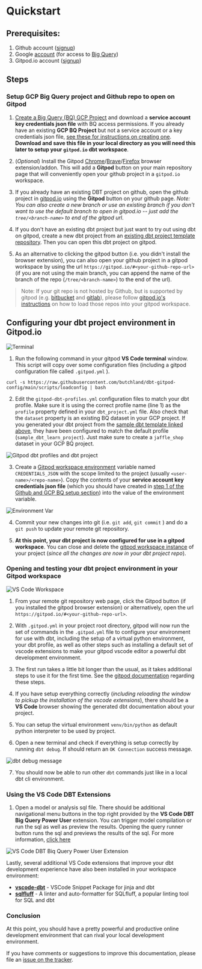 # Quickstart

## Prerequisites:

1) Github account ([signup](https://github.com/signup))
2) Google [account](https://accounts.google.com/signin) (for access to [Big Query](https://console.cloud.google.com/bigquery))
3) Gitpod.io  account ([signup](https://gitpod.io/workspaces))

## Steps

### Setup  GCP Big Query project and Github repo to open on Gitpod

1) [Create a Big Query (BQ) GCP Project](https://docs.getdbt.com/tutorial/getting-set-up/setting-up-bigquery#prerequisites) and download a **service account key credentials json file** with BQ access permissions. If you already have an existing **GCP BQ Project** but not a service account or a key credentials json file, [see these for instructions on creating one](https://cloud.google.com/iam/docs/creating-managing-service-account-keys). **Download and save this file in your local directory as you will need this later to setup your `gitpod.io` dbt workspace**.

1) (_Optional_) Install the Gitpod [Chrome](https://chrome.google.com/webstore/detail/gitpod-always-ready-to-co/dodmmooeoklaejobgleioelladacbeki)/[Brave](https://chrome.google.com/webstore/detail/gitpod-always-ready-to-co/dodmmooeoklaejobgleioelladacbeki)/[Firefox](https://addons.mozilla.org/en-US/firefox/addon/gitpod/) browser extension/addon. This will add a **Gitpod**  button on your main repository page that will conveniently open your github project in a `gitpod.io` workspace. 


1) If you already have an existing DBT project on github, open the github project in [gitpod.io](https://www.gitpod.io/workspaces) using the **Gitpod** button on your github page. _Note: You can also create a new branch or use an existing branch if you don't want to use the default branch to open in gitpod.io -- just add the `tree/<branch-name>` to end of the gitpod url_. 

1) If you don't have an existing dbt project but just want to try out using dbt on gitpod, create a new dbt project from an [existing dbt project template repository](https://github.com/butchland/sample-dbt-learn-project/generate). Then you can open this dbt project on gitpod.

1) As an alternative to clicking the gitpod button (i.e. you didn't install the browser extension), you can also open your github project in a gitpod workspace by using the url `https://gitpod.io/#<your-github-repo-url>` (if you are not using the main branch, you can append the name of the branch of the repo (`/tree/<branch-name>`) to the end of the url).

> Note: If your git repo is not hosted by Github, but is supported by gitpod (e.g. [bitbucket](https://www.gitpod.io/docs/bitbucket-integration) and [gitlab](https://www.gitpod.io/docs/gitlab-integration)), please follow [gitpod.io's instructions](https://www.gitpod.io/docs/integrations) on how to load those repos into your gitpod workspace.


## Configuring your dbt project environment in Gitpod.io

![Terminal](images/term1.png)

1) Run the following command in your gitpod **VS Code terminal** window. This script will copy over some configuration files (including a gitpod configuration file called `.gitpod.yml` ).

```
curl -s https://raw.githubusercontent.com/butchland/dbt-gitpod-config/main/scripts/loadconfig | bash
```

2) Edit the `gitpod-dbt-profiles.yml` configuration files to match your dbt profile. Make sure it is using the correct profile name (line 1) as the `profile`  property defined in your `dbt_project.yml` file. Also check that the `dataset` property is an existing BQ dataset in your GCP project. If you generated your dbt project from the [sample dbt template linked above](https://github.com/butchland/sample-dbt-learn-project/generate), they have been configured to match the default profile (`sample_dbt_learn_project`). Just make sure to create a `jaffle_shop` dataset in your GCP BQ project.

![Gitpod dbt profiles and dbt project](images/term4.png)

3) Create a [Gitpod workspace environment](https://gitpod.io/variables) variable named `CREDENTIALS_JSON` with the scope limited to the project (usually `<user-name>/<repo-name>`). Copy the contents of your **service account key credentials json file** (which you should have created in [step 1 of the Github and GCP BQ setup section](#setup-github-repo-and-gcp-project-to-open-on-gitpod)) into the value of the environment variable.

![Environment Var](images/term6.png)

4) Commit your new changes into git (i.e. `git add`, `git commit` ) and do a `git push` to update your remote git repository.

5) **At this point, your dbt project is now configured for use in a gitpod workspace**. You can close and delete the [gitpod workspace instance](https://gitpod.io/workspaces) of your project (_since all the changes are now in your dbt project repo_).

### Opening and testing your dbt project environment in your Gitpod workspace

![VS Code Workspace](images/term7.png)

1) From your remote git repository web page, click the Gitpod button (if you installed the gitpod browser extension) or alternatively, open the url `https://gitpod.io/#<your-github-repo-url>`. 

2) With `.gitpod.yml` in your project root directory, gitpod will now run the set of commands in the `.gitpod.yml` file to configure your environment for use with dbt, including the setup of a virtual python environment, your dbt profile, as well as other steps such as installing a default set of vscode extensions to make your gitpod vscode editor a powerful dbt development environment. 

3) The first run takes a little bit longer than the usual, as it takes additional steps to use it for the first time. See the [gitpod documentation](https://www.gitpod.io/docs/getting-started#help-gitpod-understand-your-repository) regarding these steps.

4) If you have setup everything correctly (_including reloading the window to pickup the installation of the vscode extensions_), there should be a **VS Code**  browser showing the generated dbt documentation about your project.

5) You can setup the virtual environment `venv/bin/python` as default python interpreter to be used by project.

6) Open a new terminal and check if everything is setup correctly by running `dbt debug`. If should return an `OK Connection` success message.

![dbt debug message](images/term8.png)

7) You should now be able to run other `dbt` commands just like in a local dbt cli environment.

### Using the VS Code DBT Extensions

1) Open a model or analysis sql file. There should be additional navigational menu buttons in the top right provided by the **VS Code DBT Big Query Power User** extension. You can trigger model compilation or run the sql as well as preview the results. Opening the query runner button runs the sql and previews the results of the sql. For more information, [click here](https://open-vsx.org/extension/butchland/vscode-dbt-bigquery-power-user)

![VS Code DBT Biq Query Power User Extension](https://raw.githubusercontent.com/butchland/vscode-dbt-bigquery-power-user/master/images/query-runner-screenshot.png)

Lastly, several additional VS Code extensions that improve your dbt development experience have also been installed in your workspace environment:

* **[vscode-dbt](https://marketplace.visualstudio.com/items?itemName=bastienboutonnet.vscode-dbt)** - VSCode Snippet Package for jinja and dbt
* **[sqlfluff](https://marketplace.visualstudio.com/items?itemName=dorzey.vscode-sqlfluff)** - A linter and auto-formatter for SQLfluff, a popular linting tool for SQL and dbt

### Conclusion

At this point, you should have a pretty powerful and productive online development environment that can rival your local development environment. 

If you have comments or suggestions to improve this documentation, please file an [issue on the tracker](https://github.com/butchland/dbt-bigquery-gitpod-config/issues).



